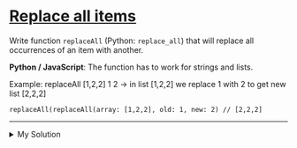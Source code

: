 # [Replace all items](https://www.codewars.com/kata/57ae18c6e298a7a6d5000c7a)

Write function `replaceAll` (Python: `replace_all`) that will replace all occurrences of an item with another.

**Python / JavaScript**: The function has to work for strings and lists.

Example: replaceAll \[1,2,2\] 1 2 -> in list \[1,2,2\] we replace 1 with 2 to get new list \[2,2,2\]

    replaceAll(replaceAll(array: [1,2,2], old: 1, new: 2) // [2,2,2]

---

<details><summary>My Solution</summary>

```js
function replaceAll(seq, find, replace) {
  return typeof seq === "string"
    ? [...seq].map((v) => (v === find ? replace : v)).join("")
    : [...seq].map((v) => (v === find ? replace : v));
}
```

</details>
